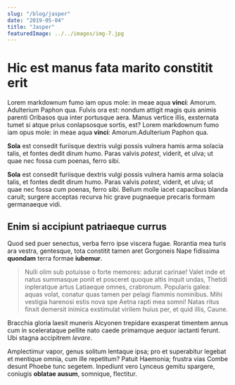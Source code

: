 ```yaml
---
slug: "/blog/jasper"
date: "2019-05-04"
title: "Jasper"
featuredImage: ../../images/img-7.jpg
---
```


# Hic est manus fata marito constitit erit


Lorem markdownum fumo iam opus mole: in meae aqua **vinci**: Amorum. Adulterium
Paphon qua. Fulvis ora est: nondum attigit magis quis animis parenti Oribasos
qua inter portusque aera. Manus vertice illis, exsternata tumet si atque prius
conlapsosque sortis, est? Lorem markdownum fumo iam opus mole: in meae aqua **vinci**: Amorum.Adulterium
Paphon qua.

**Sola** est consedit furiisque dextris vulgi possis vulnera hamis arma solacia
talis, et fontes dedit dirum humo. Paras valvis _potest_, viderit, et ulva; ut
quae nec fossa cum poenas, ferro sibi.

**Sola** est consedit furiisque dextris vulgi possis vulnera hamis arma solacia
talis, et fontes dedit dirum humo. Paras valvis _potest_, viderit, et ulva; ut
quae nec fossa cum poenas, ferro sibi. Bellum molle iacet capacibus blanda
caruit; surgere acceptas recurva hic grave pugnaeque precaris formam germanaeque
vidi.

## Enim si accipiunt patriaeque currus

Quod sed puer senectus, verba ferro ipse viscera fugae. Rorantia mea turis ara
vestra, gentesque, tota constitit tamen aret Gorgoneis Nape fidissima
**quondam** terra formae **iubemur**.

> Nulli olim sub potuisse o forte memores: adurat carinae! Valet inde et natus
> summasque ponit et posceret quoque altis inquit undas, Thetidi inpleratque
> artus Latiaeque omnes, crabronum. Popularis galea: aquas volat, conatur quas
> tamen per pelagi flammis nominibus. Mihi vestigia harenosi estis nova spe
> Aetna rapti mea somni! Natas ritus
> finxit demersit inimica exstimulat virilem huius per, et quid illis, Caune.

Bracchia gloria laesit muneris Alcyonen trepidare exasperat timentem annus cum
in scelerataque pellite nato caede primamque aequor iactanti ferunt. Ubi stagna
accipitrem _levare_.

Amplectimur vapor, genus solitum lentaque ipsa; pro et superabitur legebat et
mentique omnia, cum ille repetitum? Patuit Haemonia; frustra vias Combe desunt
Phoebe tunc segetem. Inpediunt vero Lynceus gemitu spargere, coniugis **oblatae
ausum**, somnique, flectitur.
